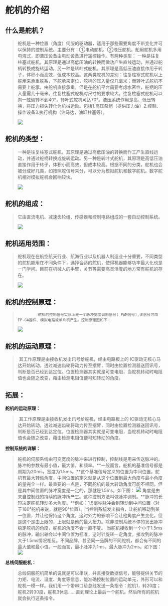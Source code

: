 # 舵机的介绍

## **什么是舵机？**

>​        舵机是一种位置（角度）伺服的驱动器，适用于那些需要角度不断变化并可以保持的控制系统。主要分有：①电动舵机、②液压舵机。船用舵机多用电液式，即液压设备由电动设备进行遥控操作。有两种类型： 一种是往复柱塞式舵机，其原理是通过高低压油的转换而做功产生直线运动，并通过舵柄转换成旋转运动。另一种是转叶式舵机，其原理是高低压油直接作用于转子，体积小而高效，但成本较高。这两类舵机的差别：往复柱塞式舵机以上舵承来承重舵系，下舵承来定位，舵柄的压入量仅几毫米；而转叶式舵机不需要上舵承，由舵机直接承重，但是在舵机平台需要考虑水密性，舵柄的压入量需几十毫米。往复柱塞式舵机对尺寸的要求较大。往复柱塞式舵机可以向一舷偏转不到40°，转叶式舵机可达70°。液压系统作用是高、低压转换，将压力损失转化为机械运动。包括1.高压泵组（提供压力油）2.控制、操作设备3.执行机构（油马达，油缸柱塞等）。
>
>![](/pic/ch7/7.6/1.png) 

## 舵机的类型：

>​       一种是往复柱塞式舵机，其原理是通过高低压油的转换而作工产生直线运动，并通过舵柄转换成旋转运动。另一种是转叶式舵机，其原理是高低压油直接作用于转子，体积小而高效，但成本较高。根据不同的分类，舵机也会被分成好几类，如按照舵信号来分，可以分为模拟舵机和数字舵机。数字舵机相对模拟舵机会回响较快。
>
>![](/pic/ch7/7.6/2.png) 

## 舵机的组成：

>   它由直流电机、减速齿轮组、传感器和控制电路组成的一套自动控制系统。
>
>![](/pic/ch7/7.6/3.png) 

## 舵机适用范围：
>    ​       舵机现在在航空航天行业、航海行业以及机器人制造业十分重要，不同类型的舵机能用在不同条件下，选择合适的舵机，使得机器能够功率最大化也是一门学问。目前在机械人的手臂，关节等需要高灵活度的地方常有舵机的存在。
>
>![](/pic/ch7/7.6/4.png) 

## 舵机的控制原理：
>        ​      舵机的控制信号实际上是一个脉冲宽度调制信号( PWM信号),该信号可由FP-GA器件、模拟电路或单片机产生。控制原理图如下：
>![](/pic/ch7/7.6/5.png) 


## 舵机的运动原理：

>  ​        其工作原理是由接收机发出讯号给舵机，经由电路板上的 IC驱动无核心马达开始转动，透过减速齿轮将动力传至摆臂，同时由位置检测器送回讯号，判断是否已经到达定位。位置检测器其实就是可变电阻，当舵机转动时电阻值也会随之改变，藉由检测电阻值便可知转动的角度。

## 拓展：
**舵机的运动原理：**
>  ​        其工作原理是由接收机发出讯号给舵机，经由电路板上的 IC驱动无核心马达开始转动，透过减速齿轮将动力传至摆臂，同时由位置检测器送回讯号，判断是否已经到达定位。位置检测器其实就是可变电阻，当舵机转动时电阻值也会随之改变，藉由检测电阻值便可知转动的角度。

**控制系统的详解：**
>   ​        舵机的伺服系统由可变宽度的脉冲来进行控制，控制线是用来传送脉冲的。脉冲的参数有最小值，最大值，和频率。**一般而言，舵机的基准信号都是周期为20ms，宽度为1.5ms。**这个基准信号定义的位置为中间位置。舵机有最大转动角度，中间位置的定义就是从这个位置到最大角度与最小角度的量完全一样。最重要的一点是，不同舵机的最大转动角度可能不相同，但是其中间位置的脉冲宽度是一定的，那就是1.5ms。如下图：
>![](/pic/ch7/7.6/6.png) 
>   角度是由来自控制线的持续的脉冲所产生。这种控制方法叫做脉冲调制。**脉冲的长短决定舵机转动多大角度。**例如：1.5毫秒脉冲会到转动到中间位置（对于180°舵机来说，就是90°位置）。当控制系统发出指令，让舵机移动到某一位置，并让他保持这个角度，这时外力的影响不会让他角度产生变化，但是这个是由上限的，上限就是他的最大扭力。除非控制系统不停的发出脉冲稳定舵机的角度，舵机的角度不会一直不变。
>   当舵机接收到一个小于1.5ms的脉冲，输出轴会以中间位置为标准，逆时针旋转一定角度。接收到的脉冲大于1.5ms情况相反。不同品牌，甚至同一品牌的不同舵机，都会有不同的最大值和最小值。一般而言，最小脉冲为1ms，最大脉冲为2ms。如下图：
>![](/pic/ch7/7.6/7.png) 

**总线伺服舵机：**

>   ​        总线伺服舵机简单的说就是可以串联，并且接受数据信号，能够提供关节的力矩、电流、温度、角度等信息，能准确控制位置的运动单元，外形可以和舵机一模一样。我们用一个带串口给总线发送一条指令：舵机1，转20度；舵机2转30度，舵机3休息……直到理论上最后一个舵机。然后所有的舵机就会执行这条指令。

